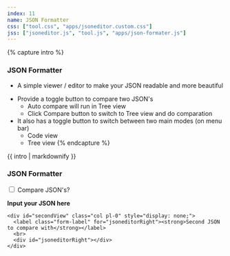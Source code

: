 ```yaml
---
index: 11
name: JSON Formatter
css: ["tool.css", "apps/jsoneditor.custom.css"]
jss: ["jsoneditor.js", "tool.js", "apps/json-formater.js"]
---
```

{% capture intro %}
### JSON Formatter
<!-- separator -->
- A simple viewer / editor to make your JSON readable and more beautiful
<!-- separator -->
- Provide a toggle button to compare two JSON's
    - Auto compare will run in Tree view
    - Click Compare button to switch to Tree view and do comparation
- It also has a toggle button to switch between two main modes (on menu bar)
    - Code view
    - Tree view
{% endcapture %}

<div id="intro" class="tool-wrapper mb-4">
  {{ intro | markdownify }}
  <div id="alertIntro" class="alert mt-2" role="alert" style="display: none"></div>
</div>

<div class="tool-wrapper">
  <h3>JSON Formatter</h3>

  <div class="form-check form-check mb-2">
    <input
      class="form-check-input"
      type="checkbox"
      id="compareJson"
      data-toggle="tooltip"
      title="check if you want to compare two JSON's."
    >
    <label class="form-check-label" for="compareJson">Compare JSON's?</label>
  </div>

  <button id="compare" type="button" class="btn btn-outline-dark mb-2" style="display: none">Compare</button>
  <button id="clearJson" type="button" class="btn btn-outline-dark mb-2" style="display: none">
    Clear Comparation
  </button>
  <div id="alert" class="alert mt-2" role="alert" style="display: none"></div>

  <div class="row mb-4">
    <div class="col">
      <label class="form-label" for="jsoneditorLeft"><strong>Input your JSON here</strong></label>
      <br>
      <div id="jsoneditorLeft"></div>
    </div>

    <div id="secondView" class="col pl-0" style="display: none;">
      <label class="form-label" for="jsoneditorRight"><strong>Second JSON to compare with</strong></label>
      <br>
      <div id="jsoneditorRight"></div>
    </div>
  </div>
</div>
